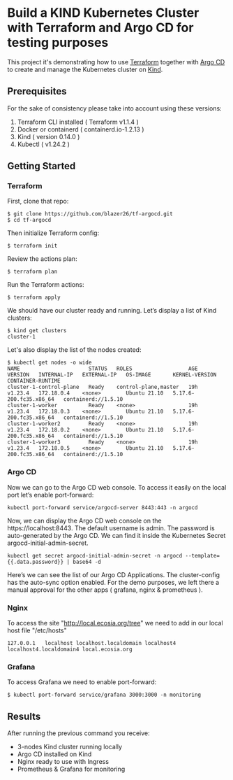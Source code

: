 # Build a KIND Kubernetes Cluster with Terraform and Argo CD for testing purposes

This project it's demonstrating how to use [Terraform](https://www.terraform.io/) together with [Argo CD](https://argo-cd.readthedocs.io/en/stable/) to create and manage the Kubernetes cluster on [Kind](https://kind.sigs.k8s.io/).

## Prerequisites

For the sake of consistency please take into account using these versions:

1. Terraform CLI installed ( Terraform v1.1.4 )
2. Docker or containerd ( containerd.io-1.2.13 )
3. Kind ( version 0.14.0 )
4. Kubectl ( v1.24.2 )


## Getting Started

### Terraform

First, clone that repo:
```shell
$ git clone https://github.com/blazer26/tf-argocd.git
$ cd tf-argocd
```

Then initialize Terraform config:
```shell
$ terraform init
```

Review the actions plan:
```shell
$ terraform plan
```

Run the Terraform actions:
```shell
$ terraform apply
```

We should have our cluster ready and running. Let’s display a list of Kind clusters:
```shell
$ kind get clusters
cluster-1
```

Let's also display the list of the nodes created:
```shell
$ kubectl get nodes -o wide
NAME                      STATUS   ROLES                  AGE   VERSION   INTERNAL-IP   EXTERNAL-IP   OS-IMAGE       KERNEL-VERSION           CONTAINER-RUNTIME
cluster-1-control-plane   Ready    control-plane,master   19h   v1.23.4   172.18.0.4    <none>        Ubuntu 21.10   5.17.6-200.fc35.x86_64   containerd://1.5.10
cluster-1-worker          Ready    <none>                 19h   v1.23.4   172.18.0.3    <none>        Ubuntu 21.10   5.17.6-200.fc35.x86_64   containerd://1.5.10
cluster-1-worker2         Ready    <none>                 19h   v1.23.4   172.18.0.2    <none>        Ubuntu 21.10   5.17.6-200.fc35.x86_64   containerd://1.5.10
cluster-1-worker3         Ready    <none>                 19h   v1.23.4   172.18.0.5    <none>        Ubuntu 21.10   5.17.6-200.fc35.x86_64   containerd://1.5.10
```
### Argo CD

Now we can go to the Argo CD web console. To access it easily on the local port let’s enable port-forward:

```shell
kubectl port-forward service/argocd-server 8443:443 -n argocd
```
Now, we can display the Argo CD web console on the https://localhost:8443. The default username is admin.
The password is auto-generated by the Argo CD. We can find it inside the Kubernetes Secret argocd-initial-admin-secret.

```shell
kubectl get secret argocd-initial-admin-secret -n argocd --template={{.data.password}} | base64 -d
```
Here’s we can see the list of our Argo CD Applications. The cluster-config has the auto-sync option enabled. For the demo purposes, we left there a manual approval for the other apps ( grafana, nginx & prometheus ).

### Nginx

To access the site "http://local.ecosia.org/tree" we need to add in our local host file "/etc/hosts"
```shell
127.0.0.1   localhost localhost.localdomain localhost4 localhost4.localdomain4 local.ecosia.org
```
### Grafana

To access Grafana we need to enable port-forward:
```shell
$ kubectl port-forward service/grafana 3000:3000 -n monitoring
```

## Results

After running the previous command you receive:
* 3-nodes Kind cluster running locally
* Argo CD installed on Kind
* Nginx ready to use with Ingress
* Prometheus & Grafana for monitoring
